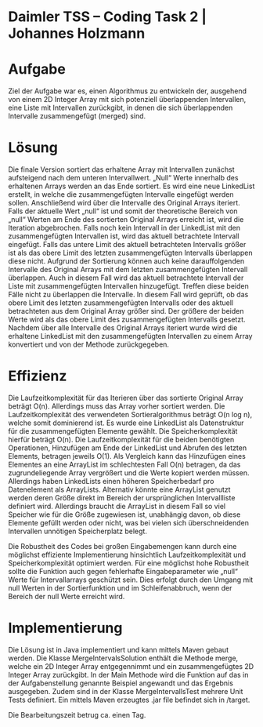 
# Daimler TSS – Coding Task 2 | Johannes Holzmann

# Aufgabe
Ziel der Aufgabe war es, einen Algorithmus zu entwickeln der, ausgehend von einem 2D Integer Array mit sich potenziell überlappenden Intervallen, eine Liste mit Intervallen zurückgibt, in denen die sich überlappenden Intervalle zusammengefügt (merged) sind.

# Lösung
Die finale Version sortiert das erhaltene Array mit Intervallen zunächst aufsteigend nach dem unteren Intervallwert. „Null“ Werte innerhalb des erhaltenen Arrays werden an das Ende sortiert. Es wird eine neue LinkedList erstellt, in welche die zusammengefügten Intervalle eingefügt werden sollen. Anschließend wird über die Intervalle des Original Arrays iteriert. Falls der aktuelle Wert „null“ ist und somit der theoretische Bereich von „null“ Werten am Ende des sortierten Original Arrays erreicht ist, wird die Iteration abgebrochen. Falls noch kein Intervall in der LinkedList mit den zusammengefügten Intervallen ist, wird das aktuell betrachtete Intervall eingefügt. Falls das untere Limit des aktuell betrachteten Intervalls größer ist als das obere Limit des letzten zusammengefügten Intervalls überlappen diese nicht. Aufgrund der Sortierung können auch keine darauffolgenden Intervalle des Original Arrays mit dem letzten zusammengefügten Intervall überlappen. Auch in diesem Fall wird das aktuell betrachtete Intervall der Liste mit zusammengefügten Intervallen hinzugefügt. Treffen diese beiden Fälle nicht zu überlappen die Intervalle. In diesem Fall wird geprüft, ob das obere Limit des letzten zusammengefügten Intervalls oder des aktuell betrachteten aus dem Original Array größer sind. Der größere der beiden Werte wird als das obere Limit des zusammengefügten Intervalls gesetzt. Nachdem über alle Intervalle des Original Arrays iteriert wurde wird die erhaltene LinkedList mit den zusammengefügten Intervallen zu einem Array konvertiert und von der Methode zurückgegeben.

# Effizienz
Die Laufzeitkomplexität für das Iterieren über das sortierte Original Array beträgt O(n). Allerdings muss das Array vorher sortiert werden. Die Laufzeitkomplexität des verwendeten Sortieralgorithmus beträgt O(n log n), welche somit dominierend ist. Es wurde eine LinkedList als Datenstruktur für die zusammengefügten Elemente gewählt. Die Speicherkomplexität hierfür beträgt O(n). Die Laufzeitkomplexität für die beiden benötigten Operationen, Hinzufügen am Ende der LinkedList und Abrufen des letzten Elements, betragen jeweils O(1). Als Vergleich kann das Hinzufügen eines Elementes an eine ArrayList im schlechtesten Fall O(n) betragen, da das zugrundeliegende Array vergrößert und die Werte kopiert werden müssen. Allerdings haben LinkedLists einen höheren Speicherbedarf pro Datenelement als ArrayLists. Alternativ könnte eine ArrayList genutzt werden deren Größe direkt im Bereich der ursprünglichen Intervallliste definiert wird. Allerdings braucht die ArrayList in diesem Fall so viel Speicher wie für die Größe zugewiesen ist, unabhängig davon, ob diese Elemente gefüllt werden oder nicht, was bei vielen sich überschneidenden Intervallen unnötigen Speicherplatz belegt. 

Die Robustheit des Codes bei großen Eingabemengen kann durch eine möglichst effiziente Implementierung hinsichtlich Laufzeitkomplexität und Speicherkomplexität optimiert werden. Für eine möglichst hohe Robustheit sollte die Funktion auch gegen fehlerhafte Eingabeparameter wie „null“ Werte für Intervallarrays geschützt sein. Dies erfolgt durch den Umgang mit null Werten in der Sortierfunktion und im Schleifenabbruch, wenn der Bereich der null Werte erreicht wird. 

# Implementierung
Die Lösung ist in Java implementiert und kann mittels Maven gebaut werden. Die Klasse MergeIntervalsSolution enthält die Methode merge, welche ein 2D Integer Array entgegennimmt und ein zusammengefügtes 2D Integer Array zurückgibt. In der Main Methode wird die Funktion auf das in der Aufgabenstellung genannte Beispiel angewandt und das Ergebnis ausgegeben. Zudem sind in der Klasse MergeIntervallsTest mehrere Unit Tests definiert. Ein mittels Maven erzeugtes .jar file befindet sich in /target. 

Die Bearbeitungszeit betrug ca. einen Tag.
